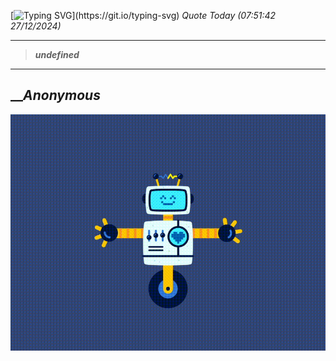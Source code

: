 [![Typing SVG](https://readme-typing-svg.herokuapp.com?font=Press+Start+2P&color=C2F784&size=35&width=900&height=100&lines=Hello+World%2C+I'm+Hung+!)](https://git.io/typing-svg) 
_Quote Today (07:51:42 27/12/2024)_
___
>**_undefined_**
___

## __**_Anonymous_**

![RobotDance](src/assets/images/robot-dancing-dribble.gif?style=center)
